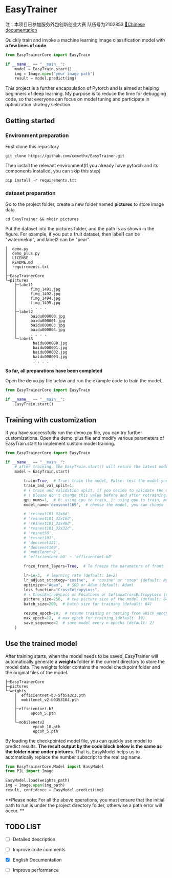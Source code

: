 # EasyTrainer
注：本项目已参加服务外包创新创业大赛 队伍号为2102853
[🔎Chinese documentation](https://github.com/comethx/EasyTrainer/blob/main/README_CN.md)

Quickly train and invoke a machine learning image classification model with **a few lines of code**.

```python
from EasyTrainerCore import EasyTrain

if __name__ == "__main__":
    model = EasyTrain.start()
    img = Image.open("your image path")
    result = model.predict(img)
```

This project is a further encapsulation of Pytorch and is aimed at helping beginners of deep learning. My purpose is to reduce the time for debugging code, so that everyone can focus on model tuning and participate in optimization strategy selection.

## Getting started

### Environment preparation

First clone this repository

```shell
git clone https://github.com/comethx/EasyTrainer.git
```

Then install the relevant environment(If you already have pytorch and its components installed, you can skip this step)

```shell
pip install -r requirements.txt
```

### dataset preparation

Go to the project folder, create a new folder named **pictures** to store image data

```shell
cd EasyTrainer && mkdir pictures
```

Put the dataset into the pictures folder, and the path is as shown in the figure. For example, if you put a fruit dataset, then label1 can be "watermelon", and label2 can be "pear".

```
│  demo.py
│  demo_plus.py
│  LICENSE
│  README.md
│  requirements.txt
│
├─EasyTrainerCore
└─pictures
    ├─label1
    │      fimg_1491.jpg
    │      fimg_1492.jpg
    │      fimg_1494.jpg
    │      fimg_1495.jpg
    │	   . . . .
    ├─label2
    │      baidu000000.jpg
    │      baidu000001.jpg
    │      baidu000003.jpg
    │      baidu000004.jpg
    │	   . . . .
    └─label3
            baidu000000.jpg
            baidu000001.jpg
            baidu000002.jpg
            baidu000003.jpg
 			. . . .
```

**So far, all preparations have been completed**

Open the demo.py file below and run the example code to train the model.

```python
from EasyTrainerCore import EasyTrain

if __name__ == "__main__":
    EasyTrain.start()
```

## Training with customization

If you have successfully run the demo.py file, you can try further customizations. Open the demo_plus file and modify various parameters of EasyTrain.start to implement custom model training.

```python
from EasyTrainerCore import EasyTrain

if __name__ == "__main__":
    # after training, the EasyTrain.start() will return the latest model
    model = EasyTrain.start(

        train=True,  # True: train the model, False: test the model you choose to resume
        train_and_val_split=1,
        # ↑ train and validation split, if you decide to validate the model after training,
        # ↑ please don't change this value before and after retraining (default: 0.8)
        gpu_nums=1,  # 0: using cpu to train, 1: using gpu to train, more than 1: using multi-gpu to train (default: 0)
        model_name='densenet169',  # choose the model, you can choose from the list (default: efficientnet-b3)

        # 'resnext101_32x8d'
        # 'resnext101_32x16d',
        # 'resnext101_32x48d',
        # 'resnext101_32x32d',
        # 'resnet50',
        # 'resnet101',
        # 'densenet121',
        # 'densenet169',
        # 'mobilenetv2',
        # 'efficientnet-b0' ~ 'efficientnet-b8'

        froze_front_layers=True,  # To freeze the parameters of front layers (default: False)

        lr=1e-3,  # learning rate (default: 1e-2)
        lr_adjust_strategy="cosine",  # "cosine" or "step" (default: None)
        optimizer="Adam",  # SGD or Adam (default: Adam)
        loss_function="CrossEntropyLoss",
        # ↑ CrossEntropyLoss or FocalLoss or SoftmaxCrossEntropyLoss (default: CrossEntropyLoss)
        picture_size=256,  # the picture size of the model (default: 64)
        batch_size=200,  # batch size for training (default: 64)

        resume_epoch=10,  # resume training or testing from which epoch (default: 0)
        max_epoch=12,  # max epoch for training (default: 10)
        save_sequence=2  # save model every n epochs (default: 2)
    )
```

## Use the trained model

After training starts, when the model needs to be saved, EasyTrainer will automatically generate a **weights** folder in the current directory to store the model data. The weights folder contains the model checkpoint folder and the original files of the model.

```
├─EasyTrainerCore
├─pictures
└─weights
    │  efficientnet-b3-5fb5a3c3.pth
    │  mobilenet_v2-b0353104.pth
    │
    ├─efficientnet-b3
    │      epcoh_5.pth
    │
    └─mobilenetv2
            epcoh_10.pth
            epcoh_5.pth
```

By loading the checkpointed model file, you can quickly use model to predict results. **The result output by the code block below is the same as the folder name under pictures**. That is, EasyModel helps us to automatically replace the number subscript to the real tag name.

```python
from EasyTrainerCore.Model import EasyModel
from PIL import Image

EasyModel.load(weights_path)
img = Image.open(img_path)
result, confidence = EasyModel.predict(img)
```

**Please note: For all the above operations, you must ensure that the initial path to run is under the project directory folder, otherwise a path error will occur. **

## TODO LIST

- [ ] Detailed description
- [ ] Improve code comments
- [x] English Documentation
- [ ] Improve performance

